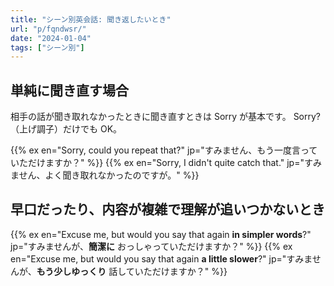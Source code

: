 ```yaml
---
title: "シーン別英会話: 聞き返したいとき"
url: "p/fqndwsr/"
date: "2024-01-04"
tags: ["シーン別"]
---
```


単純に聞き直す場合
----

相手の話が聞き取れなかったときに聞き直すときは Sorry が基本です。
Sorry?（上げ調子）だけでも OK。

{{% ex en="Sorry, could you repeat that?" jp="すみません、もう一度言っていただけますか？" %}}
{{% ex en="Sorry, I didn't quite catch that." jp="すみません、よく聞き取れなかったのですが。" %}}


早口だったり、内容が複雑で理解が追いつかないとき
----

{{% ex en="Excuse me, but would you say that again __in simpler words__?" jp="すみませんが、__簡潔に__ おっしゃっていただけますか？" %}}
{{% ex en="Excuse me, but would you say that again __a little slower__?" jp="すみませんが、__もう少しゆっくり__ 話していただけますか？" %}}

